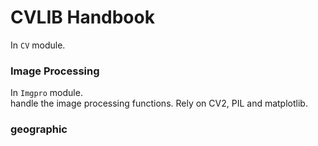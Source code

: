 
# CVLIB Handbook

In `CV` module. 

### Image Processing
In `Imgpro` module.    
handle the image processing functions. Rely on CV2, PIL and matplotlib.

### geographic
